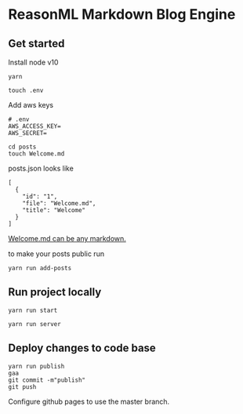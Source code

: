 # ReasonML Markdown Blog Engine

## Get started

Install node v10

```
yarn
```

```
touch .env
```

Add aws keys

```
# .env
AWS_ACCESS_KEY=
AWS_SECRET=
```

```
cd posts
touch Welcome.md
```

posts.json looks like

```
[
  {
    "id": "1",
    "file": "Welcome.md",
    "title": "Welcome"
  }
]
```

[Welcome.md can be any markdown.](https://github.com/adam-p/markdown-here/wiki/Markdown-Cheatsheet)

to make your posts public run

```
yarn run add-posts
```

## Run project locally

```
yarn run start
```

```
yarn run server
```

## Deploy changes to code base

```
yarn run publish
gaa
git commit -m"publish"
git push
```

Configure github pages to use the master branch.
